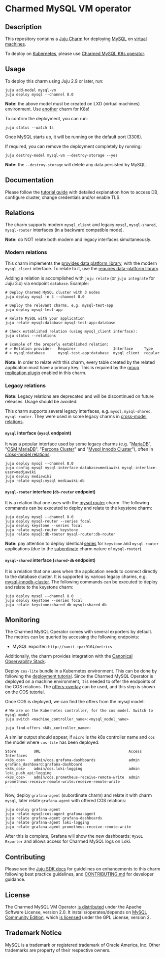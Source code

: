 # Charmed MySQL VM operator

## Description

This repository contains a [Juju Charm](https://charmhub.io/mysql) for deploying [MySQL](https://www.mysql.com/) on [virtual machines](https://ubuntu.com/lxd).

To deploy on [Kubernetes](https://microk8s.io/), please use [Charmed MySQL K8s operator](https://charmhub.io/mysql-k8s).

## Usage

To deploy this charm using Juju 2.9 or later, run:

```shell
juju add-model mysql-vm
juju deploy mysql --channel 8.0
```

**Note:** the above model must be created on LXD (virtual machines) environment. Use [another](https://charmhub.io/mysql-k8s) charm for K8s!

To confirm the deployment, you can run:

```shell
juju status --watch 1s
```

Once MySQL starts up, it will be running on the default port (3306).

If required, you can remove the deployment completely by running:

```shell
juju destroy-model mysql-vm --destroy-storage --yes
```

**Note:** the `--destroy-storage` will delete any data persisted by MySQL.

## Documentation

Please follow the [tutorial guide](https://discourse.charmhub.io/t/charmed-mysql-tutorial/8623) with detailed explanation how to access DB, configure cluster, change credentials and/or enable TLS.

## Relations

The charm supports modern `mysql_client` and legacy `mysql`, `mysql-shared`, `mysql-router` interfaces (in a backward compatible mode).

**Note:** do NOT relate both modern and legacy interfaces simultaneously.


### Modern relations

This charm implements the [provides data platform library](https://charmhub.io/data-platform-libs/libraries/database_provides), with the modern `mysql_client` interface.
To relate to it, use the [requires data-platform library](https://charmhub.io/data-platform-libs/libraries/database_requires).

Adding a relation is accomplished with `juju relate` (or `juju integrate` for Juju 3.x) via endpoint `database`. Example:

```shell
# Deploy Charmed MySQL cluster with 3 nodes
juju deploy mysql -n 3 --channel 8.0

# Deploy the relevant charms, e.g. mysql-test-app
juju deploy mysql-test-app

# Relate MySQL with your application
juju relate mysql:database mysql-test-app:database

# Check established relation (using mysql_client interface):
juju status --relations

# Example of the properly established relation:
# > Relation provider   Requirer                 Interface     Type
# > mysql:database      mysql-test-app:database  mysql_client  regular
```

**Note:** In order to relate with this charm, every table created by the related application must have a primary key. This is required by the [group replication plugin](https://dev.mysql.com/doc/refman/8.0/en/group-replication-requirements.html) enabled in this charm.


### Legacy relations

**Note:** Legacy relations are deprecated and will be discontinued on future releases. Usage should be avoided.

This charm supports several legacy interfaces, e.g. `mysql`, `mysql-shared`, `mysql-router`. They were used in some legacy charms in [cross-model relations](https://juju.is/docs/olm/cross-model-integration).

#### `mysql` interface (`mysql` endpoint)

It was a popular interface used by some legacy charms (e.g. "[MariaDB](https://charmhub.io/mariadb)", "[OSM MariaDB](https://charmhub.io/charmed-osm-mariadb-k8s)", "[Percona Cluster](https://charmhub.io/percona-cluster)" and "[Mysql Innodb Cluster](https://charmhub.io/mysql-innodb-cluster)"), often in [cross-model relations](https://juju.is/docs/olm/cross-model-integration):

```shell
juju deploy mysql --channel 8.0
juju config mysql mysql-interface-database=mediawiki mysql-interface-user=mediawiki
juju deploy mediawiki
juju relate mysql:mysql mediawiki:db
```

#### `mysql-router` interface (`db-router` endpoint)

It is a relation that one uses with the [mysql router](https://charmhub.io/mysql-router) charm. The following commands can be executed to deploy and relate to the keystone charm:

```shell
juju deploy mysql --channel 8.0
juju deploy mysql-router --series focal
juju deploy keystone --series focal
juju relate mysql-router keystone
juju relate mysql:db-router mysql-router:db-router
```

**Note:** pay attention to deploy identical [series](https://juju.is/docs/olm/deploy-an-application-with-a-specific-series) for `keystone` and `mysql-router` applications (due to the [subordinate](https://juju.is/docs/sdk/charm-types#heading--subordinate-charms) charm nature of `mysql-router`).

#### `mysql-shared` interface (`shared-db` endpoint)

It is a relation that one uses when the application needs to connect directly to the database cluster.
It is supported by various legacy charms, e.g. [mysql-innodb-cluster](https://charmhub.io/mysql-innodb-cluster).
The following commands can be executed to deploy and relate to the keystone charm:

```shell
juju deploy mysql --channel 8.0
juju deploy keystone --series focal
juju relate keystone:shared-db mysql:shared-db
```

## Monitoring

The Charmed MySQL Operator comes with several exporters by default. The metrics can be queried by accessing the following endpoints:

- MySQL exporter: `http://<unit-ip>:9104/metrics`

Additionally, the charm provides integration with the [Canonical Observability Stack](https://charmhub.io/topics/canonical-observability-stack).

Deploy `cos-lite` bundle in a Kubernetes environment. This can be done by following the [deployment tutorial](https://charmhub.io/topics/canonical-observability-stack/tutorials/install-microk8s). Since the Charmed MySQL Operator is deployed on a machine environment, it is needed to offer the endpoints of the COS relations. The [offers-overlay](https://github.com/canonical/cos-lite-bundle/blob/main/overlays/offers-overlay.yaml) can be used, and this step is shown on the COS tutorial.

Once COS is deployed, we can find the offers from the mysql model:
```shell
# We are on the Kubernetes controller, for the cos model. Switch to mysql model
juju switch <machine_controller_name>:<mysql_model_name>

juju find-offers <k8s_controller_name>:
```

A similar output should appear, if `micro` is the k8s controller name and `cos` the model where `cos-lite` has been deployed:
```
Store        URL                                        Access  Interfaces
<k8s_cos>    admin/cos.grafana-dashboards               admin   grafana_dashboard:grafana-dashboard
<k8s_cos>    admin/cos.loki-logging                     admin   loki_push_api:logging
<k8s_cos>    admin/cos.prometheus-receive-remote-write  admin   prometheus-receive-remote-write:receive-remote-write
. . .
```

Now, deploy `grafana-agent` (subordinate charm) and relate it with charm `mysql`, later relate `grafana-agent` with offered COS relations:
```shell
juju deploy grafana-agent
juju relate mysql:cos-agent grafana-agent
juju relate grafana-agent grafana-dashboards
juju relate grafana-agent loki-logging
juju relate grafana-agent prometheus-receive-remote-write
```

After this is complete, Grafana will show the new dashboards: `MySQL Exporter` and allows access for Charmed MySQL logs on Loki.


## Contributing

Please see the [Juju SDK docs](https://juju.is/docs/sdk) for guidelines on enhancements to this
charm following best practice guidelines, and [CONTRIBUTING.md](https://github.com/canonical/mysql-operator/blob/main/CONTRIBUTING.md) for developer guidance.

## License
The Charmed MySQL VM Operator [is distributed](https://github.com/canonical/mysql-operator/blob/main/LICENSE) under the Apache Software License, version 2.0.
It installs/operates/depends on [MySQL Community Edition](https://github.com/mysql/mysql-server), which [is licensed](https://github.com/mysql/mysql-server/blob/8.0/LICENSE) under the GPL License, version 2.

## Trademark Notice
MySQL is a trademark or registered trademark of Oracle America, Inc.
Other trademarks are property of their respective owners.
